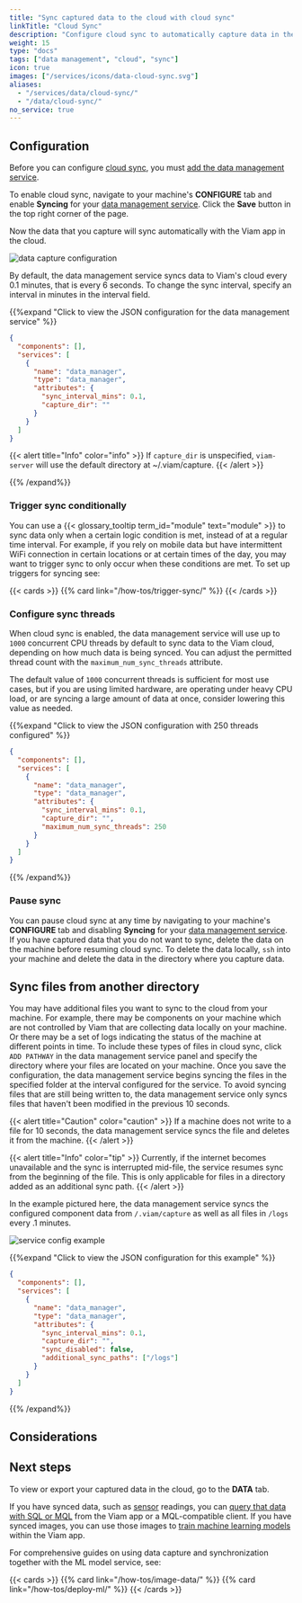 ```yaml
---
title: "Sync captured data to the cloud with cloud sync"
linkTitle: "Cloud Sync"
description: "Configure cloud sync to automatically capture data in the Viam app."
weight: 15
type: "docs"
tags: ["data management", "cloud", "sync"]
icon: true
images: ["/services/icons/data-cloud-sync.svg"]
aliases:
  - "/services/data/cloud-sync/"
  - "/data/cloud-sync/"
no_service: true
---
```


## Configuration

Before you can configure [cloud sync](/services/data/cloud-sync/), you must [add the data management service](/services/data/capture/#add-the-data-management-service).

To enable cloud sync, navigate to your machine's **CONFIGURE** tab and enable **Syncing** for your [data management service](../).
Click the **Save** button in the top right corner of the page.

Now the data that you capture will sync automatically with the Viam app in the cloud.

![data capture configuration](/tutorials/data-management/data-management-conf.png)

By default, the data management service syncs data to Viam's cloud every 0.1 minutes, that is every 6 seconds.
To change the sync interval, specify an interval in minutes in the interval field.

{{%expand "Click to view the JSON configuration for the data management service" %}}

```json {class="line-numbers linkable-line-numbers"}
{
  "components": [],
  "services": [
    {
      "name": "data_manager",
      "type": "data_manager",
      "attributes": {
        "sync_interval_mins": 0.1,
        "capture_dir": ""
      }
    }
  ]
}
```

{{< alert title="Info" color="info" >}}
If `capture_dir` is unspecified, `viam-server` will use the default directory at <file>~/.viam/capture</file>.
{{< /alert >}}

{{% /expand%}}

### Trigger sync conditionally

You can use a {{< glossary_tooltip term_id="module" text="module" >}} to sync data only when a certain logic condition is met, instead of at a regular time interval.
For example, if you rely on mobile data but have intermittent WiFi connection in certain locations or at certain times of the day, you may want to trigger sync to only occur when these conditions are met.
To set up triggers for syncing see:

{{< cards >}}
{{% card link="/how-tos/trigger-sync/" %}}
{{< /cards >}}

### Configure sync threads

When cloud sync is enabled, the data management service will use up to `1000` concurrent CPU threads by default to sync data to the Viam cloud, depending on how much data is being synced.
You can adjust the permitted thread count with the `maximum_num_sync_threads` attribute.

The default value of `1000` concurrent threads is sufficient for most use cases, but if you are using limited hardware, are operating under heavy CPU load, or are syncing a large amount of data at once, consider lowering this value as needed.

{{%expand "Click to view the JSON configuration with 250 threads configured" %}}

```json {class="line-numbers linkable-line-numbers"}
{
  "components": [],
  "services": [
    {
      "name": "data_manager",
      "type": "data_manager",
      "attributes": {
        "sync_interval_mins": 0.1,
        "capture_dir": "",
        "maximum_num_sync_threads": 250
      }
    }
  ]
}
```

{{% /expand%}}

### Pause sync

You can pause cloud sync at any time by navigating to your machine's **CONFIGURE** tab and disabling **Syncing** for your [data management service](../).
If you have captured data that you do not want to sync, delete the data on the machine before resuming cloud sync.
To delete the data locally, `ssh` into your machine and delete the data in the directory where you capture data.

## Sync files from another directory

You may have additional files you want to sync to the cloud from your machine.
For example, there may be components on your machine which are not controlled by Viam that are collecting data locally on your machine.
Or there may be a set of logs indicating the status of the machine at different points in time.
To include these types of files in cloud sync, click `ADD PATHWAY` in the data management service panel and specify the directory where your files are located on your machine.
Once you save the configuration, the data management service begins syncing the files in the specified folder at the interval configured for the service.
To avoid syncing files that are still being written to, the data management service only syncs files that haven't been modified in the previous 10 seconds.

{{< alert title="Caution" color="caution" >}}
If a machine does not write to a file for 10 seconds, the data management service syncs the file and deletes it from the machine.
{{< /alert >}}

{{< alert title="Info" color="tip" >}}
Currently, if the internet becomes unavailable and the sync is interrupted mid-file, the service resumes sync from the beginning of the file.
This is only applicable for files in a directory added as an additional sync path.
{{< /alert >}}

In the example pictured here, the data management service syncs the configured component data from `/.viam/capture` as well as all files in `/logs` every .1 minutes.

![service config example](/services/data/data-service-config.png)

{{%expand "Click to view the JSON configuration for this example" %}}

```json {class="line-numbers linkable-line-numbers"}
{
  "components": [],
  "services": [
    {
      "name": "data_manager",
      "type": "data_manager",
      "attributes": {
        "sync_interval_mins": 0.1,
        "capture_dir": "",
        "sync_disabled": false,
        "additional_sync_paths": ["/logs"]
      }
    }
  ]
}
```

{{% /expand%}}

## Considerations

## Next steps

To view or export your captured data in the cloud, go to the **DATA** tab.

If you have synced data, such as [sensor](/components/sensor/) readings, you can [query that data with SQL or MQL](/how-tos/sensor-data-query-with-third-party-tools/) from the Viam app or a MQL-compatible client.
If you have synced images, you can use those images to [train machine learning models](/how-tos/deploy-ml/) within the Viam app.

For comprehensive guides on using data capture and synchronization together with the ML model service, see:

{{< cards >}}
{{% card link="/how-tos/image-data/" %}}
{{% card link="/how-tos/deploy-ml/" %}}
{{< /cards >}}
